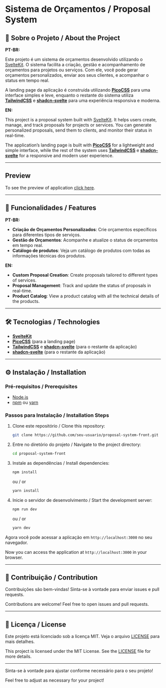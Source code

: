 # Sistema de Orçamentos / Proposal System

## 📖 Sobre o Projeto / About the Project

**PT-BR:**  

Este projeto é um sistema de orçamentos desenvolvido utilizando o [SvelteKit](https://kit.svelte.dev/). O sistema facilita a criação, gestão e acompanhamento de orçamentos para projetos ou serviços. Com ele, você pode gerar orçamentos personalizados, enviar aos seus clientes, e acompanhar o status em tempo real.

A landing page da aplicação é construída utilizando **[PicoCSS](https://picocss.com/)** para uma interface simples e leve, enquanto o restante do sistema utiliza **[TailwindCSS](https://tailwindcss.com/)** e **[shadcn-svelte](https://www.shadcn-svelte.com/)** para uma experiência responsiva e moderna.

**EN:**  

This project is a proposal system built with [SvelteKit](https://kit.svelte.dev/). It helps users create, manage, and track proposals for projects or services. You can generate personalized proposals, send them to clients, and monitor their status in real-time.

The application’s landing page is built with **[PicoCSS](https://picocss.com/)** for a lightweight and simple interface, while the rest of the system uses **[TailwindCSS](https://tailwindcss.com/)** e **[shadcn-svelte](https://www.shadcn-svelte.com/)** for a responsive and modern user experience.

---

## Preview

To see the preview of application [click here](https://w2th4q-5173.csb.app/).

---

## 🚀 Funcionalidades / Features

**PT-BR:**  

- **Criação de Orçamentos Personalizados**: Crie orçamentos específicos para diferentes tipos de serviços.
- **Gestão de Orçamentos**: Acompanhe e atualize o status de orçamentos em tempo real.
- **Catálogo de produtos**: Veja um catálogo de produtos com todas as informações técnicas dos produtos.

**EN:**  

- **Custom Proposal Creation**: Create proposals tailored to different types of services.
- **Proposal Management**: Track and update the status of proposals in real-time.
- **Product Catalog**: View a product catalog with all the technical details of the products.

---

## 🛠️ Tecnologias / Technologies

- **[SvelteKit](https://kit.svelte.dev/)**
- **[PicoCSS](https://picocss.com/)** (para a landing page)
- **[TailwindCSS](https://tailwindcss.com/)** e **[shadcn-svelte](https://www.shadcn-svelte.com/)** (para o restante da aplicação)
- **[shadcn-svelte](https://www.shadcn-svelte.com/)** (para o restante da aplicação)

---

## ⚙️ Instalação / Installation

### Pré-requisitos / Prerequisites

- [Node.js](https://nodejs.org/)
- [npm](https://www.npmjs.com/) ou [yarn](https://yarnpkg.com/)

### Passos para Instalação / Installation Steps

1. Clone este repositório / Clone this repository:
   ```bash
   git clone https://github.com/seu-usuario/proposal-system-front.git
   ```
2. Entre no diretório do projeto / Navigate to the project directory:
   ```bash
   cd proposal-system-front
   ```
3. Instale as dependências / Install dependencies:
   ```bash
   npm install
   ```
   ou / or
   ```bash
   yarn install
   ```
4. Inicie o servidor de desenvolvimento / Start the development server:
   ```bash
   npm run dev
   ```
   ou / or
   ```bash
   yarn dev
   ```

Agora você pode acessar a aplicação em `http://localhost:3000` no seu navegador.

Now you can access the application at `http://localhost:3000` in your browser.

---

## 🤝 Contribuição / Contribution

Contribuições são bem-vindas! Sinta-se à vontade para enviar issues e pull requests.

Contributions are welcome! Feel free to open issues and pull requests.

---

## 📜 Licença / License

Este projeto está licenciado sob a licença MIT. Veja o arquivo [LICENSE](./LICENSE) para mais detalhes.

This project is licensed under the MIT License. See the [LICENSE](./LICENSE) file for more details.

---

Sinta-se à vontade para ajustar conforme necessário para o seu projeto!

Feel free to adjust as necessary for your project!